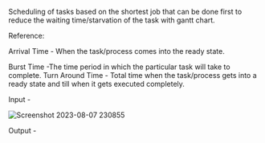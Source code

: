 Scheduling of tasks based on the shortest job that can be done first to reduce the waiting time/starvation of the task with gantt chart. 

Reference: 

Arrival Time - When the task/process comes into the ready state.

Burst Time -The time period in which the particular task will take to complete.
Turn Around Time - Total time when the task/process gets into a ready state and till when it gets executed completely. 


Input -


![Screenshot 2023-08-07 230855](https://github.com/ranaapoorv/scheduling_/assets/128348354/25c2c393-5f2e-480a-bc33-c31f9aff6ce5)

Output - 


